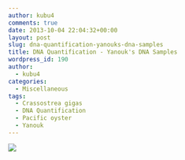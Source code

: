 ```yaml
---
author: kubu4
comments: true
date: 2013-10-04 22:04:32+00:00
layout: post
slug: dna-quantification-yanouks-dna-samples
title: DNA Quantification - Yanouk's DNA Samples
wordpress_id: 190
author:
  - kubu4
categories:
  - Miscellaneous
tags:
  - Crassostrea gigas
  - DNA Quantification
  - Pacific oyster
  - Yanouk
---
```


![](http://eagle.fish.washington.edu/Arabidopsis/20131004%20-%20Yanouk%20gigas%20gDNA%20ODs.JPG)
